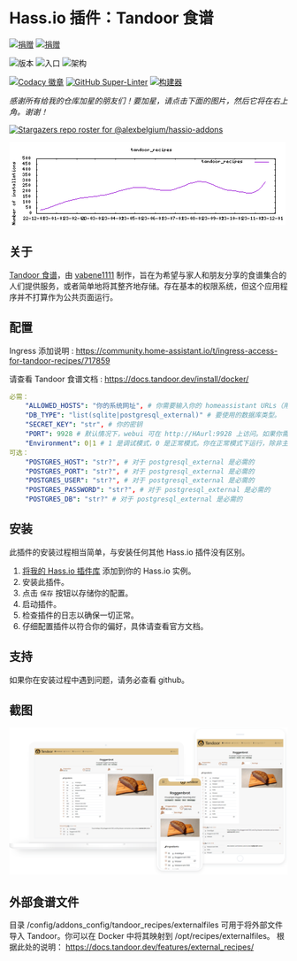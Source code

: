 # Hass.io 插件：Tandoor 食谱

[![捐赠][donation-badge]](https://www.buymeacoffee.com/alexbelgium)
[![捐赠][paypal-badge]](https://www.paypal.com/donate/?hosted_button_id=DZFULJZTP3UQA)

![版本](https://img.shields.io/badge/dynamic/json?label=Version&query=%24.version&url=https%3A%2F%2Fraw.githubusercontent.com%2Falexbelgium%2Fhassio-addons%2Fmaster%2Ftandoor_recipes%2Fconfig.json)
![入口](https://img.shields.io/badge/dynamic/json?label=Ingress&query=%24.ingress&url=https%3A%2F%2Fraw.githubusercontent.com%2Falexbelgium%2Fhassio-addons%2Fmaster%2Ftandoor_recipes%2Fconfig.json)
![架构](https://img.shields.io/badge/dynamic/json?color=success&label=Arch&query=%24.arch&url=https%3A%2F%2Fraw.githubusercontent.com%2Falexbelgium%2Fhassio-addons%2Fmaster%2Ftandoor_recipes%2Fconfig.json)

[![Codacy 徽章](https://app.codacy.com/project/badge/Grade/9c6cf10bdbba45ecb202d7f579b5be0e)](https://www.codacy.com/gh/alexbelgium/hassio-addons/dashboard?utm_source=github.com&utm_medium=referral&utm_content=alexbelgium/hassio-addons&utm_campaign=Badge_Grade)
[![GitHub Super-Linter](https://img.shields.io/github/actions/workflow/status/alexbelgium/hassio-addons/weekly-supelinter.yaml?label=Lint%20code%20base)](https://github.com/alexbelgium/hassio-addons/actions/workflows/weekly-supelinter.yaml)
[![构建器](https://img.shields.io/github/actions/workflow/status/alexbelgium/hassio-addons/onpush_builder.yaml?label=Builder)](https://github.com/alexbelgium/hassio-addons/actions/workflows/onpush_builder.yaml)

[donation-badge]: https://img.shields.io/badge/Buy%20me%20a%20coffee%20(no%20paypal)-%23d32f2f?logo=buy-me-a-coffee&style=flat&logoColor=white
[paypal-badge]: https://img.shields.io/badge/Buy%20me%20a%20coffee%20with%20Paypal-0070BA?logo=paypal&style=flat&logoColor=white

_感谢所有给我的仓库加星的朋友们！要加星，请点击下面的图片，然后它将在右上角。谢谢！_

[![Stargazers repo roster for @alexbelgium/hassio-addons](https://raw.githubusercontent.com/alexbelgium/hassio-addons/master/.github/stars2.svg)](https://github.com/alexbelgium/hassio-addons/stargazers)

![下载演变](https://raw.githubusercontent.com/alexbelgium/hassio-addons/master/tandoor_recipes/stats.png)

## 关于

[Tandoor 食谱](https://github.com/TandoorRecipes/recipes)，由 [vabene1111](https://github.com/vabene1111) 制作，旨在为希望与家人和朋友分享的食谱集合的人们提供服务，或者简单地将其整齐地存储。存在基本的权限系统，但这个应用程序并不打算作为公共页面运行。

## 配置

Ingress 添加说明 : https://community.home-assistant.io/t/ingress-access-for-tandoor-recipes/717859

请查看 Tandoor 食谱文档 : https://docs.tandoor.dev/install/docker/

```yaml
必需：
    "ALLOWED_HOSTS": "你的系统网址", # 你需要输入你的 homeassistant URLs（用逗号分隔，无空格）以允许 ingress 工作
    "DB_TYPE": "list(sqlite|postgresql_external)" # 要使用的数据库类型。
    "SECRET_KEY": "str", # 你的密钥
    "PORT": 9928 # 默认情况下，webui 可在 http://HAurl:9928 上访问。如果你需要更改端口，你应该只通过这个选项更改，而不是在应用内更改。
    "Environment": 0|1 # 1 是调试模式，0 是正常模式。你在正常模式下运行，除非主动开发。
可选：
    "POSTGRES_HOST": "str?", # 对于 postgresql_external 是必需的
    "POSTGRES_PORT": "str?", # 对于 postgresql_external 是必需的
    "POSTGRES_USER": "str?", # 对于 postgresql_external 是必需的
    "POSTGRES_PASSWORD": "str?", # 对于 postgresql_external 是必需的
    "POSTGRES_DB": "str?" # 对于 postgresql_external 是必需的
```

## 安装

此插件的安装过程相当简单，与安装任何其他 Hass.io 插件没有区别。

1. [将我的 Hass.io 插件库][repository] 添加到你的 Hass.io 实例。
1. 安装此插件。
1. 点击 `保存` 按钮以存储你的配置。
1. 启动插件。
1. 检查插件的日志以确保一切正常。
1. 仔细配置插件以符合你的偏好，具体请查看官方文档。

## 支持

如果你在安装过程中遇到问题，请务必查看 github。

## 截图

![图片](https://github.com/TandoorRecipes/recipes/raw/develop/docs/preview.png)

[repository]: https://github.com/alexbelgium/hassio-addons

## 外部食谱文件
目录 /config/addons_config/tandoor_recipes/externalfiles 可用于将外部文件导入 Tandoor。你可以在 Docker 中将其映射到 /opt/recipes/externalfiles。
根据此处的说明： https://docs.tandoor.dev/features/external_recipes/